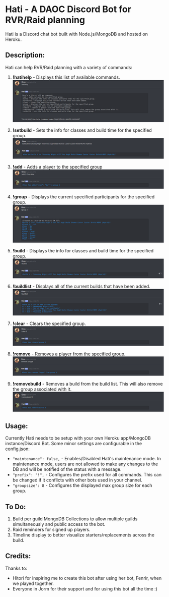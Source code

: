 # Hati - A DAOC Discord Bot for RVR/Raid planning
Hati is a Discord chat bot built with Node.js/MongoDB and hosted on Heroku.

## Description:
Hati can help RVR/Raid planning with a variety of commands:

1. **!hatihelp** - Displays this list of available commands.
![!hatihelp](./assets/images/hatihelp.PNG)

2. **!setbuild** - Sets the info for classes and build time for the specified group.
![!setbuild](./assets/images/setbuild.PNG)

3. **!add** - Adds a player to the specified group
![!add](./assets/images/add.PNG)

4. **!group** - Displays the current specified participants for the specified group.
![!group](./assets/images/group.PNG)

5. **!build** - Displays the info for classes and build time for the specified group.
![!build](./assets/images/build.PNG)

6. **!buildlist** - Displays all of the current builds that have been added.
![!buildlist](./assets/images/buildlist.PNG)

7. **!clear** - Clears the specified group.
![!clear](./assets/images/clear.PNG)

8. **!remove** - Removes a player from the specified group.
![!remove](./assets/images/remove.PNG)

9. **!removebuild** - Removes a build from the build list. This will also remove the group associated with it.
![!removebuild](./assets/images/removebuild.PNG)

## Usage:
Currently Hati needs to be setup with your own Heroku app/MongoDB instance/Discord Bot. Some minor settings are configurable in the config.json:
 - `"maintenance": false,` - Enables/Disabled Hati's maintenance mode. In maintenance mode, users are not allowed to make any changes to the DB and will be notified of the status with a message.
 - `"prefix": "!",` - Configures the prefix used for all commands. This can be changed if it conflicts with other bots used in your channel.
 - `"groupsize": 8` - Configures the displayed max group size for each group.

## To Do:
1. Build per guild MongoDB Collections to allow multiple guilds simultaneously and public access to the bot.
2. Raid reminders for signed up players.
3. Timeline display to better visualize starters/replacements across the build.

## Credits:
Thanks to:
- Hitori for inspiring me to create this bot after using her bot, Fenrir, when we played together.
- Everyone in Jorm for their support and for using this bot all the time :)